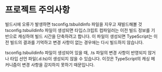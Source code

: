 # 프로젝트 주의사항

빌드시에 오류가 발생하면 tsconfig.tsbuildinfo 파일을 지우고 재빌드해볼 것
tsconfig.tsbuildinfo 파일이 생성되면 타입스크립트 컴파일러는 이전 빌드 정보를 기반으로 캐싱하여 빌드 시간을 단축하려고 합니다. 이 파일이 생성되면 TypeScript는 이전 빌드의 결과를 기억하고 변경 사항이 없는 경우에는 다시 빌드하지 않습니다.

tsconfig.tsbuildinfo 파일이 생성되어 있을 때, .ts 파일의 변경 사항이 반영되지 않거나 타입 선언 파일(.d.ts)이 생성되지 않을 수 있습니다. 이것은 TypeScript의 캐싱 메커니즘이 변경 사항을 감지하지 못하기 때문입니다.
